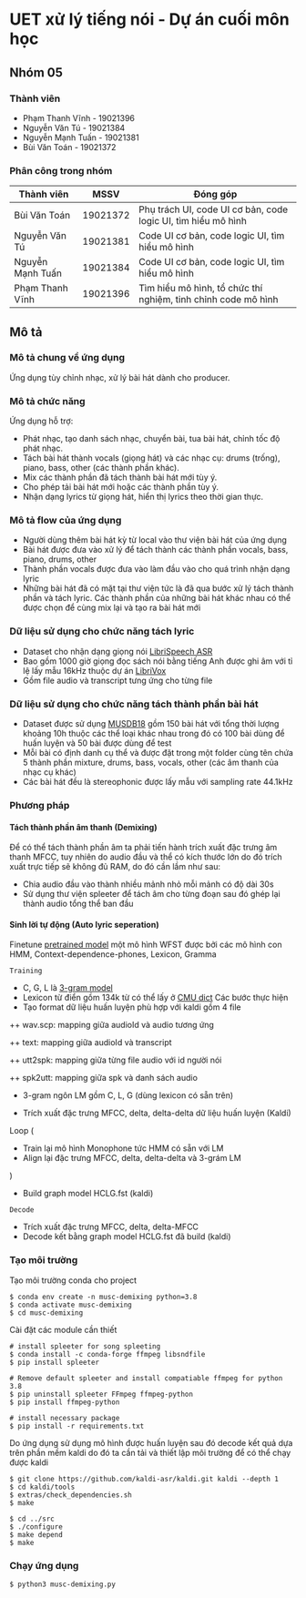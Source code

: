 # UET xử lý tiếng nói - Dự án cuối môn học
## Nhóm 05
### Thành viên
- Phạm Thanh Vĩnh - 19021396
- Nguyễn Văn Tú - 19021384
- Nguyễn Mạnh Tuấn - 19021381
- Bùi Văn Toán - 19021372

### Phân công trong nhóm
| Thành viên       | MSSV     | Đóng góp                                                      |
|------------------|----------|---------------------------------------------------------------|
| Bùi Văn Toán     | 19021372 | Phụ trách UI, code UI cơ bản, code logic UI, tìm hiểu mô hình |
| Nguyễn Văn Tú    | 19021381 | Code UI cơ bản, code logic UI, tìm hiểu mô hình               |
| Nguyễn Mạnh Tuấn | 19021384 | Code UI cơ bản, code logic UI, tìm hiểu mô hình               |
| Phạm Thanh Vĩnh  | 19021396 | Tìm hiểu mô hình, tổ chức thí nghiệm, tinh chỉnh code mô hình |

## Mô tả
### Mô tả chung về ứng dụng
Ứng dụng tùy chỉnh nhạc, xử lý bài hát dành cho producer.
### Mô tả chức năng
Ứng dụng hỗ trợ:
+ Phát nhạc, tạo danh sách nhạc, chuyển bài, tua bài hát, chỉnh tốc độ phát nhạc.
+ Tách bài hát thành vocals (giọng hát) và các nhạc cụ: drums (trống), piano, bass, other (các thành phần khác).
+ Mix các thành phần đã tách thành bài hát mới tùy ý.
+ Cho phép tải bài hát mới hoặc các thành phần tùy ý.
+ Nhận dạng lyrics từ giọng hát, hiển thị lyrics theo thời gian thực.
### Mô tả flow của ứng dụng
+ Người dùng thêm bài hát kỳ từ local vào thư viện bài hát của ứng dụng
+ Bài hát được đưa vào xử lý để tách thành các thành phần vocals, bass, piano, drums, other
+ Thành phần vocals được đưa vào làm đầu vào cho quá trình nhận dạng lyric
+ Những bài hát đã có mặt tại thư viện tức là đã qua bước xử lý tách thành phần và tách lyric. Các thành phần của những bài hát khác nhau có thể được chọn để cùng mix lại và tạo ra bài hát mới
### Dữ liệu sử dụng cho chức năng tách lyric
+ Dataset cho nhận dạng giọng nói [LibriSpeech ASR](https://openslr.magicdatatech.com/12/)
+ Bao gồm 1000 giờ giọng đọc sách nói bằng tiếng Anh được ghi âm với tỉ lệ lấy mẫu 16kHz thuộc dự án [LibriVox](https://librivox.org/)
+ Gồm file audio và transcript tưng ứng cho từng file
### Dữ liệu sử dụng cho chức năng tách thành phần bài hát
+ Dataset được sử dụng [MUSDB18](https://sigsep.github.io/datasets/musdb.html#musdb18-compressed-stems) gồm 150 bài hát với tổng thời lượng khoảng 10h thuộc các thể loại khác nhau trong đó có 100 bài dùng để huấn luyện và 50 bài được dùng để test
+ Mỗi bài có định danh cụ thể và được đặt trong một folder cùng tên chứa 5 thành phần mixture, drums, bass, vocals, other (các âm thanh của nhạc cụ khác)
+ Các bài hát đều là stereophonic được lấy mẫu với sampling rate 44.1kHz
### Phương pháp
#### Tách thành phần âm thanh (Demixing)
Để có thể tách thành phần âm ta phải tiến hành trích xuất đặc trưng âm thanh MFCC, tuy nhiên do audio đầu và thể có kích thước lớn do đó trích xuất trực tiếp sẽ không đủ
RAM, do đó cần lầm như sau:

+ Chia audio đầu vào thành nhiều mảnh nhỏ mỗi mảnh có độ dài 30s
+ Sử dụng thư viện spleeter để tách âm cho từng đoạn sau đó ghép lại thành audio tổng thể ban đầu
#### Sinh lời tự động (Auto lyric seperation)
Finetune [pretrained model](https://kaldi-asr.org/models/13/0013_librispeech_v1_lm.tar.gz) một mô hình WFST được bởi các mô hình con HMM, Context-dependence-phones, Lexicon, Gramma

`Training`

+ C, G, L là [3-gram model](https://kaldi-asr.org/models/13/0013_librispeech_v1_lm.tar.gz)
+ Lexicon từ điển gồm 134k từ có thể lấy ở [CMU dict](http://www.speech.cs.cmu.edu/cgi-bin/cmudict)
 Các bước thực hiện
 + Tạo format dữ liệu huấn luyện phù hợp với kaldi gồm 4 file

 ++ wav.scp: mapping giữa audioId và audio tương ứng
 
 ++ text: mapping giữa audioId và transcript
 
 ++ utt2spk: mapping giữa từng file audio với id người nói
 
 ++ spk2utt: mapping giữa spk và danh sách audio
 
 + 3-gram ngôn LM gồm C, L, G (dùng lexicon có sẵn trên)
 
 + Trích xuất đặc trưng MFCC, delta, delta-delta dữ liệu huấn luyện (Kaldi)

 Loop (
 + Train lại mô hình Monophone tức HMM có sẵn với LM
 + Align lại đặc trưng MFCC, delta, delta-delta và 3-grám LM

 )

 + Build graph model HCLG.fst (kaldi)
 
`Decode`

+ Trích xuất đặc trưng MFCC, delta, delta-MFCC
+ Decode kết bằng graph model HCLG.fst đã build (kaldi)

### Tạo môi trường
Tạo môi trường conda cho project
```console
$ conda env create -n musc-demixing python=3.8
$ conda activate musc-demixing
$ cd musc-demixing
```
Cài đặt các module cần thiết
```
# install spleeter for song spleeting
$ conda install -c conda-forge ffmpeg libsndfile
$ pip install spleeter

# Remove default spleeter and install compatiable ffmpeg for python 3.8
$ pip uninstall spleeter FFmpeg ffmpeg-python
$ pip install ffmpeg-python

# install necessary package
$ pip install -r requirements.txt
```
Do ứng dụng sử dụng mô hình được huấn luyện sau đó decode kết quả dựa trên phần mềm kaldi do đó ta cần tải và thiết lập môi trường để có thể chạy được kaldi

```console
$ git clone https://github.com/kaldi-asr/kaldi.git kaldi --depth 1
$ cd kaldi/tools
$ extras/check_dependencies.sh
$ make

$ cd ../src
$ ./configure
$ make depend
$ make
```

### Chạy ứng dụng
```console
$ python3 musc-demixing.py
```
